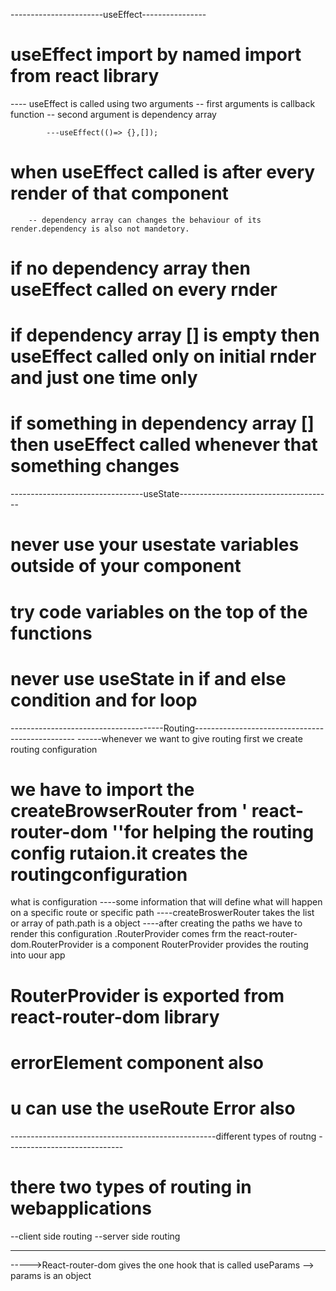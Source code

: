 -----------------------useEffect----------------

# useEffect import by named import from react library
  ---- useEffect is called using two arguments 
            -- first arguments is callback function 
            -- second argument is dependency array

            ---useEffect(()=> {},[]);
# when useEffect called is after every render of that component
        -- dependency array can changes the behaviour of its render.dependency is also not mandetory.
# if no dependency array then useEffect called on every rnder
# if dependency array [] is empty then useEffect called only on  initial rnder and just one time only
# if something in dependency array [] then useEffect called whenever that something changes 

---------------------------------useState--------------------------------------

# never use your usestate variables outside of your component
# try code variables on the top of the functions
# never use useState  in if and else condition and for loop

--------------------------------------Routing------------------------------------------------
------whenever we want to give routing first we create routing configuration
# we have to import the createBrowserRouter from ' react-router-dom ''for helping the routing config rutaion.it creates the routingconfiguration

what is configuration
 ----some information that will define what will happen on a specific route or specific path
 ----createBroswerRouter takes the list or array of path.path is a object 
 ----after creating the paths we have to render this configuration .RouterProvider comes frm the  react-router-dom.RouterProvider is a component
     RouterProvider provides the routing into uour app
# RouterProvider is exported from react-router-dom library
# errorElement component also 
# u can use the useRoute Error also
---------------------------------------------------different types of routng -----------------------------
# there two types of routing in webapplications
   --client side routing
   --server side routing

---------------------------------------------------------------
----->React-router-dom gives the one hook that is called useParams
            --> params is an object























